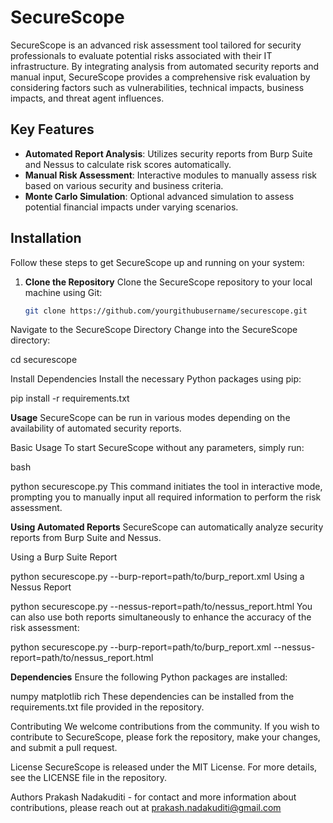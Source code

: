 # SecureScope

SecureScope is an advanced risk assessment tool tailored for security professionals to evaluate potential risks associated with their IT infrastructure. By integrating analysis from automated security reports and manual input, SecureScope provides a comprehensive risk evaluation by considering factors such as vulnerabilities, technical impacts, business impacts, and threat agent influences.

## Key Features

- **Automated Report Analysis**: Utilizes security reports from Burp Suite and Nessus to calculate risk scores automatically.
- **Manual Risk Assessment**: Interactive modules to manually assess risk based on various security and business criteria.
- **Monte Carlo Simulation**: Optional advanced simulation to assess potential financial impacts under varying scenarios.

## Installation

Follow these steps to get SecureScope up and running on your system:

1. **Clone the Repository**
   Clone the SecureScope repository to your local machine using Git:
   ```bash
   git clone https://github.com/yourgithubusername/securescope.git
Navigate to the SecureScope Directory
Change into the SecureScope directory:

cd securescope

Install Dependencies
Install the necessary Python packages using pip:

pip install -r requirements.txt

**Usage**
SecureScope can be run in various modes depending on the availability of automated security reports.

Basic Usage
To start SecureScope without any parameters, simply run:

bash

python securescope.py
This command initiates the tool in interactive mode, prompting you to manually input all required information to perform the risk assessment.

**Using Automated Reports**
SecureScope can automatically analyze security reports from Burp Suite and Nessus.

Using a Burp Suite Report

python securescope.py --burp-report=path/to/burp_report.xml
Using a Nessus Report


python securescope.py --nessus-report=path/to/nessus_report.html
You can also use both reports simultaneously to enhance the accuracy of the risk assessment:


python securescope.py --burp-report=path/to/burp_report.xml --nessus-report=path/to/nessus_report.html


**Dependencies**
Ensure the following Python packages are installed:

numpy
matplotlib
rich
These dependencies can be installed from the requirements.txt file provided in the repository.

Contributing
We welcome contributions from the community. If you wish to contribute to SecureScope, please fork the repository, make your changes, and submit a pull request.

License
SecureScope is released under the MIT License. For more details, see the LICENSE file in the repository.

Authors
Prakash Nadakuditi - for contact and more information about contributions, please reach out at prakash.nadakuditi@gmail.com
